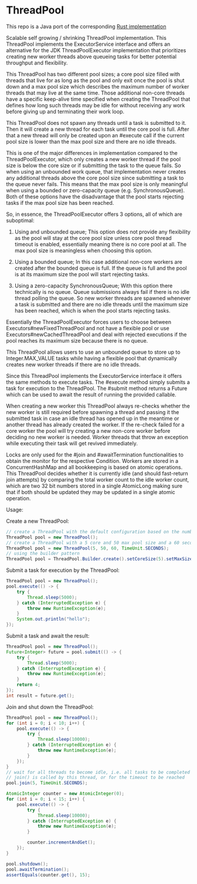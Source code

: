 # ThreadPool

This repo is a Java port of the corresponding [Rust implementation](https://github.com/robinfriedli/rusty_pool)

Scalable self growing / shrinking ThreadPool implementation. This ThreadPool implements the ExecutorService
interface and offers an alternative for the JDK ThreadPoolExecutor implementation that prioritizes creating new worker
threads above queueing tasks for better potential throughput and flexibility.

This ThreadPool has two different pool sizes; a core pool size filled with threads that live for as long as the pool
and only exit once the pool is shut down and a max pool size which describes the maximum number of worker threads
that may live at the same time. Those additional non-core threads have a specific keep-alive time specified when
creating the ThreadPool that defines how long such threads may be idle for without receiving any work before giving
up and terminating their work loop.

This ThreadPool does not spawn any threads until a task is submitted to it. Then it will create a new thread for each
task until the core pool is full. After that a new thread will only be created upon an #execute call
if the current pool size is lower than the max pool size and there are no idle threads.

This is one of the major differences in implementation compared to the ThreadPoolExecutor, which only creates a new worker
thread if the pool size is below the core size or if submitting the task to the queue fails. So when using an unbounded
work queue, that implementation never creates any additional threads above the core pool size since submitting a task to
the queue never fails. This means that the max pool size is only meaningful when using a bounded or zero-capacity queue
(e.g. SynchronousQueue). Both of these options have the disadvantage that the pool starts rejecting tasks if the max pool
size has been reached.

So, in essence, the ThreadPoolExecutor offers 3 options, all of which are suboptimal:

1. Using and unbounded queue; This option does not provide any flexibility as the pool will stay at the core pool size
unless core pool thread timeout is enabled, essentially meaning there is no core pool at all. The max pool size is
meaningless when choosing this option.

2. Using a bounded queue; In this case additional non-core workers are created after the bounded queue is full. If
the queue is full and the pool is at its maximum size the pool will start rejecting tasks.

3. Using a zero-capacity SynchronousQueue; With this option there technically is no queue.
Queue submissions always fail if there is no idle thread polling the queue. So new worker threads are spawned whenever
a task is submitted and there are no idle threads until the maximum size has been reached, which is when the pool
starts rejecting tasks.

Essentially the ThreadPoolExecutor forces users to choose between Executors#newFixedThreadPool
and not have a flexible pool or use Executors#newCachedThreadPool and deal with rejected executions if the
pool reaches its maximum size because there is no queue.

This ThreadPool allows users to use an unbounded queue to store up to Integer.MAX_VALUE tasks while having a
flexible pool that dynamically creates new worker threads if there are no idle threads.

Since this ThreadPool implements the ExecutorService interface it offers the same methods to execute tasks.
The #execute method simply submits a task for execution to the ThreadPool. The #submit method returns a Future which
can be used to await the result of running the provided callable.

When creating a new worker this ThreadPool always re-checks whether the new worker is still required before spawning
a thread and passing it the submitted task in case an idle thread has opened up in the meantime or another thread has
already created the worker. If the re-check failed for a core worker the pool will try creating a new non-core worker
before deciding no new worker is needed. Worker threads that throw an exception while executing their task will get
revived immediately.

Locks are only used for the #join and #awaitTermination functionalities to obtain the monitor for
the respective Condition. Workers are stored in a ConcurrentHashMap and all bookkeeping is based on
atomic operations. This ThreadPool decides whether it is currently idle (and should fast-return join attempts) by
comparing the total worker count to the idle worker count, which are two 32 bit numbers stored in a single AtomicLong
making sure that if both should be updated they may be updated in a single atomic operation.

Usage:

Create a new ThreadPool:

```java
// create a ThreadPool with the default configuration based on the number of CPUs
ThreadPool pool = new ThreadPool();
// create a ThreadPool with a 5 core and 50 max pool size and a 60 second keep alive time for non-core workers
ThreadPool pool = new ThreadPool(5, 50, 60, TimeUnit.SECONDS);
// using the builder pattern
ThreadPool pool = ThreadPool.Builder.create().setCoreSize(5).setMaxSize(50).build();
```
<p>
Submit a task for execution by the ThreadPool:

```java
ThreadPool pool = new ThreadPool();
pool.execute(() -> {
    try {
        Thread.sleep(5000);
    } catch (InterruptedException e) {
        throw new RuntimeException(e);
    }
    System.out.println("hello");
});
```
<p>
Submit a task and await the result:

```java
ThreadPool pool = new ThreadPool();
Future<Integer> future = pool.submit(() -> {
    try {
        Thread.sleep(5000);
    } catch (InterruptedException e) {
        throw new RuntimeException(e);
    }
    return 4;
});
int result = future.get();
```
<p>
Join and shut down the ThreadPool:

```java
ThreadPool pool = new ThreadPool();
for (int i = 0; i < 10; i++) {
    pool.execute(() -> {
        try {
            Thread.sleep(10000);
        } catch (InterruptedException e) {
            throw new RuntimeException(e);
        }
    });
}
// wait for all threads to become idle, i.e. all tasks to be completed including tasks added by other threads after
// join() is called by this thread, or for the timeout to be reached
pool.join(5, TimeUnit.SECONDS);

AtomicInteger counter = new AtomicInteger(0);
for (int i = 0; i < 15; i++) {
    pool.execute(() -> {
        try {
            Thread.sleep(10000);
        } catch (InterruptedException e) {
            throw new RuntimeException(e);
        }

        counter.incrementAndGet();
    });
}

pool.shutdown();
pool.awaitTermination();
assertEquals(counter.get(), 15);
```
